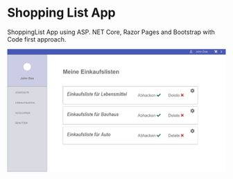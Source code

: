 # Shopping List App

ShoppingList App using ASP. NET Core, Razor Pages and Bootstrap with Code first approach.

![alt "Shopping List App](images/design.PNG "Shopping List App")